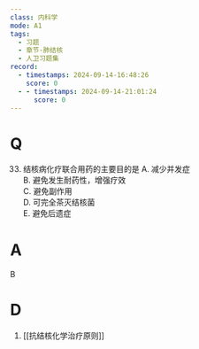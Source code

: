 ```yaml
---
class: 内科学
mode: A1
tags:
  - 习题
  - 章节-肺结核
  - 人卫习题集
record:
  - timestamps: 2024-09-14-16:48:26
    score: 0
  - - timestamps: 2024-09-14-21:01:24
      score: 0
---
```


# Q
33. 结核病化疗联合用药的主要目的是
A. 减少并发症  
B. 避免发生耐药性，增强疗效  
C. 避免副作用  
D. 可完全茶灭结核菌  
E. 避免后遗症
# A
B
# D
1. [[抗结核化学治疗原则]]
